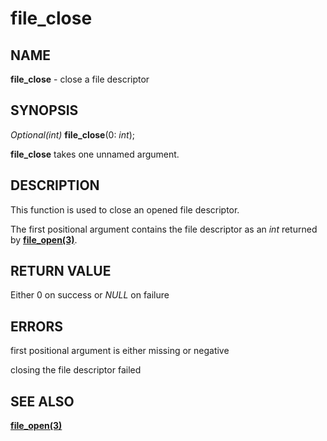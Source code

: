 # file_close

## NAME

**file_close** - close a file descriptor

## SYNOPSIS

*Optional(int)* **file_close**(0: *int*);

**file_close** takes one unnamed argument.

## DESCRIPTION

This function is used to close an opened file descriptor.

The first positional argument contains the file descriptor as an *int* returned by **[file_open(3)](file_open.md)**.

## RETURN VALUE

Either 0 on success or *NULL* on failure

## ERRORS

first positional argument is either missing or negative

closing the file descriptor failed

## SEE ALSO

**[file_open(3)](file_open.md)**
